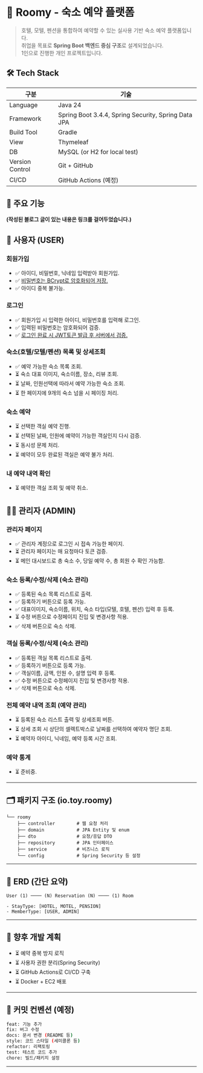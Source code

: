 # 📌 Roomy - 숙소 예약 플랫폼

> 호텔, 모텔, 펜션을 통합하여 예약할 수 있는 실사용 기반 숙소 예약 플랫폼입니다.  
> 취업을 목표로 **Spring Boot 백엔드 중심 구조**로 설계되었습니다.  
> 1인으로 진행한 개인 프로젝트입니다.

## 🛠️ Tech Stack

| 구분 | 기술 |
|------|------|
| Language | Java 24 |
| Framework | Spring Boot 3.4.4, Spring Security, Spring Data JPA |
| Build Tool | Gradle |
| View | Thymeleaf |
| DB | MySQL (or H2 for local test) |
| Version Control | Git + GitHub |
| CI/CD | GitHub Actions (예정) |

## 🧩 주요 기능

**(작성된 블로그 글이 있는 내용은 링크를 걸어두었습니다.)**

## 👤 사용자 (USER)

### 회원가입
- ✅ 아이디, 비밀번호, 닉네임 입력받아 회원가입.
- ✅ [비밀번호는 BCrypt로 암호화되어 저장.](https://mommos1.tistory.com/101)
- ✅ 아이디 중복 불가능.

### 로그인
- ✅ 회원가입 시 입력한 아이디, 비밀번호를 입력해 로그인.
- ✅ 입력된 비밀번호는 암호화되어 검증.
- ✅ [로그인 완료 시 JWT토큰 발급 후 서버에서 검증.](https://mommos1.tistory.com/102)

### 숙소(호텔/모텔/펜션) 목록 및 상세조회
- ✅ 예약 가능한 숙소 목록 조회.
- ⏳ 숙소 대표 이미지, 숙소이름, 장소, 리뷰 조회.
- ⏳ 날짜, 인원선택에 따라서 예약 가능한 숙소 조회.
- ⏳ 한 페이지에 9개의 숙소 넘을 시 페이징 처리.

### 숙소 예약
- ⏳ 선택한 객실 예약 진행.
- ⏳ 선택된 날짜, 인원에 예약이 가능한 객실인지 다시 검증.
- ⏳ 동시성 문제 처리.
- ⏳ 예약이 모두 완료된 객실은 예약 불가 처리.

### 내 예약 내역 확인
- ⏳ 예약한 객실 조회 및 예약 취소.

## 👩‍💼 관리자 (ADMIN)

### 관리자 페이지
- ✅ 관리자 계정으로 로그인 시 접속 가능한 페이지.
- ⏳ 관리자 페이지는 매 요청마다 토큰 검증.
- ⏳ 메인 대시보드로 총 숙소 수, 당일 예약 수, 총 회원 수 확인 가능함.

### 숙소 등록/수정/삭제 (숙소 관리)
- ✅ 등록된 숙소 목록 리스트로 출력. 
- ✅ 등록하기 버튼으로 등록 가능.
- ✅ 대표이미지, 숙소이름, 위치, 숙소 타입(모텔, 호텔, 펜션) 입력 후 등록.
- ⏳ 수정 버튼으로 수정페이지 진입 및 변경사항 적용.
- ✅ 삭제 버튼으로 숙소 삭제.

### 객실 등록/수정/삭제 (숙소 관리)
- ✅ 등록된 객실 목록 리스트로 출력.
- ✅ 등록하기 버튼으로 등록 가능.
- ✅ 객실이름, 금액, 인원 수, 설명 입력 후 등록.
- ✅ 수정 버튼으로 수정페이지 진입 및 변경사항 적용.
- ✅ 삭제 버튼으로 숙소 삭제.

### 전체 예약 내역 조회 (예약 관리)
- ⏳ 등록된 숙소 리스트 출력 및 상세조회 버튼.
- ⏳ 상세 조회 시 상단의 셀렉트박스로 날짜를 선택하여 예약자 명단 조회.
- ⏳ 예약자 아이디, 닉네임, 예약 등록 시간 조회.

### 예약 통계
- ⏳ 준비중.

---

## 🗂️ 패키지 구조 (io.toy.roomy)

```
└── roomy
    ├── controller        # 웹 요청 처리
    ├── domain            # JPA Entity 및 enum
    ├── dto               # 요청/응답 DTO
    ├── repository        # JPA 인터페이스
    ├── service           # 비즈니스 로직
    └── config            # Spring Security 등 설정
```

---

## 📄 ERD (간단 요약)

```
User (1) ──── (N) Reservation (N) ──── (1) Room

- StayType: [HOTEL, MOTEL, PENSION]
- MemberType: [USER, ADMIN]
```

---

## 📌 향후 개발 계획
- ⏳ 예약 중복 방지 로직
- ⏳ 사용자 권한 분리(Spring Security)
- ⏳ GitHub Actions로 CI/CD 구축
- ⏳ Docker + EC2 배포

---

## 📎 커밋 컨벤션 (예정)

```bash
feat: 기능 추가
fix: 버그 수정
docs: 문서 변경 (README 등)
style: 코드 스타일 (세미콜론 등)
refactor: 리팩토링
test: 테스트 코드 추가
chore: 빌드/패키지 설정
```

---

